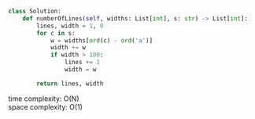 ```python
class Solution:
    def numberOfLines(self, widths: List[int], s: str) -> List[int]:
        lines, width = 1, 0
        for c in s:
            w = widths[ord(c) - ord('a')]
            width += w
            if width > 100:
                lines += 1
                width = w

        return lines, width
```

time complexity: O(N)                  
space complexity: O(1)